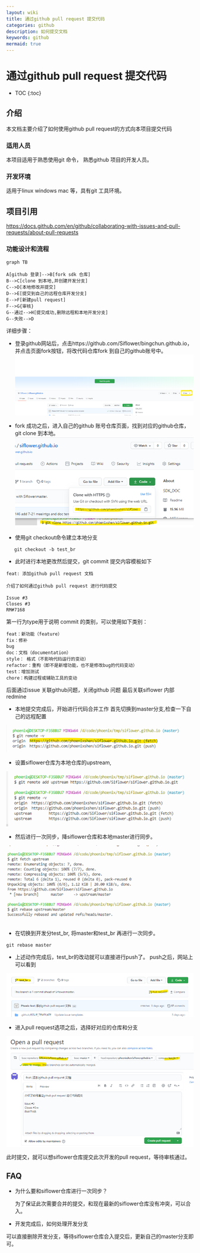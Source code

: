 ```yaml
---
layout: wiki
title: 通过github pull request 提交代码
categories: github
description: 如何提交文档
keywords: github
mermaid: true
---
```


# 通过github pull request 提交代码


* TOC
{:toc}

## 介绍

本文档主要介绍了如何使用github pull request的方式向本项目提交代码

### 适用人员

本项目适用于熟悉使用git 命令， 熟悉github 项目的开发人员。

### 开发环境

适用于linux windows mac 等，具有git 工具环境。

## 项目引用

https://docs.github.com/en/github/collaborating-with-issues-and-pull-requests/about-pull-requests



### 功能设计和流程

```mermaid
graph TB

A[github 登录]-->B[fork sdk 仓库]
B-->C[clone 到本地,并创建开发分支]
C-->D[本地修改并提交]
D-->E[提交到自己的远程仓库开发分支]
E-->F[新建pull request]
F-->G{审核}
G--通过-->H[提交成功,删除远程和本地开发分支]
G--失败-->D

```
详细步骤：

- 登录github网站后，点击https://github.com/Siflower/bingchun.github.io，并点击页面fork按钮，将改代码仓库fork 到自己的github账号中。
![fork](/assets/images/github/fork.png)

- fork 成功之后，进入自己的github 账号仓库页面，找到对应的github仓库，git   clone 到本地。
![clone](/assets/images/github/git_clone_addr.png)

- 使用git checkout命令建立本地分支
```
   git checkout -b test_br
```

- 此时进行本地更改然后提交，git commit 提交内容模板如下

```
feat: 添加github pull request 文档

介绍了如何通过github pull request 进行代码提交​
​
Issue #3
Closes #3
RM#7168
```
第一行为type用于说明 commit 的类别，可以使用如下类别：
```
feat：新功能（feature）
fix：修补
bug
doc：文档（documentation）
style： 格式（不影响代码运行的变动）
refactor：重构（即不是新增功能，也不是修改bug的代码变动）
test：增加测试
chore：构建过程或辅助工具的变动
```
后面通过issue 关联github问题，关闭github 问题
最后关联siflower 内部redmine


- 本地提交完成后，开始进行代码合并工作
   首先切换到master分支,检查一下自己的远程配置

![remote](/assets/images/github/remote.png)

- 设置siflower仓库为本地仓库的upstream,

![upstream](/assets/images/github/upstream.png)

- 然后进行一次同步，降siflower仓库和本地master进行同步。

![merge_upstream](/assets/images/github/merge_upstream.png)


- 在切换到开发分test_br, 将master和test_br 再进行一次同步。

```
git rebase master
```

- 上述动作完成后，test_br的改动就可以直接进行push了。 push之后，网站上可以看到


![show_pull](/assets/images/github/show_pull.png)

- 进入pull request选项之后，选择好对应的仓库和分支

![last](/assets/images/github/last.png)

此时提交，就可以想siflower仓库提交此次开发的pull request，等待审核通过。


## FAQ

- 为什么要和siflower仓库进行一次同步？

  为了保证此次需要合并的提交，和现在最新的siflower仓库没有冲突，可以合入。

- 开发完成后，如何处理开发分支

可以直接删除开发分支，等待siflower仓库合入提交后，更新自己的master分支即可。
